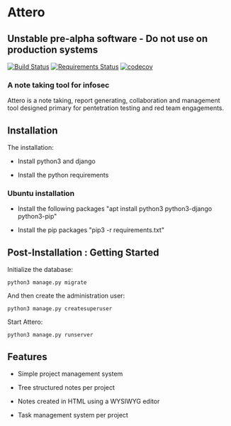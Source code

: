 # Attero

## Unstable pre-alpha software - Do not use on production systems

[![Build Status](https://travis-ci.org/geckom/Attero.svg?branch=master)](https://travis-ci.org/geckom/Attero)
[![Requirements Status](https://requires.io/github/geckom/Attero/requirements.svg?branch=master)](https://requires.io/github/geckom/Attero/requirements/?branch=master)
[![codecov](https://codecov.io/gh/geckom/Attero/branch/master/graph/badge.svg)](https://codecov.io/gh/geckom/Attero)

### A note taking tool for infosec
Attero is a note taking, report generating, collaboration and management tool designed primary for pentetration testing and red team engagements.

## Installation

The installation:
* Install python3 and django 

* Install the python requirements 

### Ubuntu installation

* Install the following packages "apt install python3 python3-django python3-pip"

* Install the pip packages "pip3 -r requirements.txt"

## Post-Installation : Getting Started

Initialize the database:
```
python3 manage.py migrate
```

And then create the administration user:
```
python3 manage.py createsuperuser
```

Start Attero:
```
python3 manage.py runserver
```

## Features

* Simple project management system

* Tree structured notes per project

* Notes created in HTML using a WYSIWYG editor

* Task management system per project


